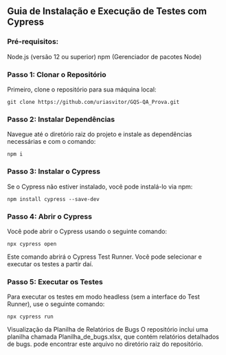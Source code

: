 ## Guia de Instalação e Execução de Testes com Cypress

### Pré-requisitos:

Node.js (versão 12 ou superior)
npm (Gerenciador de pacotes Node)

### Passo 1: Clonar o Repositório
Primeiro, clone o repositório para sua máquina local:

```
git clone https://github.com/uriasvitor/GQS-QA_Prova.git
 ```

### Passo 2: Instalar Dependências

Navegue até o diretório raiz do projeto e instale as dependências necessárias e com o comando:

```
npm i
```
### Passo 3: Instalar o Cypress

Se o Cypress não estiver instalado, você pode instalá-lo via npm:

``` 
npm install cypress --save-dev
```

### Passo 4: Abrir o Cypress

Você pode abrir o Cypress usando o seguinte comando:

```
npx cypress open
```

Este comando abrirá o Cypress Test Runner. Você pode selecionar e executar os testes a partir daí.

### Passo 5: Executar os Testes

Para executar os testes em modo headless (sem a interface do Test Runner), use o seguinte comando:
```
npx cypress run
```

Visualização da Planilha de Relatórios de Bugs
O repositório inclui uma planilha chamada Planilha_de_bugs.xlsx, que contém relatórios detalhados de bugs. pode encontrar este arquivo no diretório raiz do repositório.
